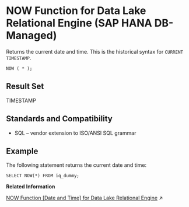 <!-- loiob711c800f2a640d9a76cba57c849f3f4 -->

# NOW Function for Data Lake Relational Engine \(SAP HANA DB-Managed\)

Returns the current date and time. This is the historical syntax for `CURRENT TIMESTAMP`.



```
NOW ( * );
```



<a name="loiob711c800f2a640d9a76cba57c849f3f4__section_gzr_znn_vrb"/>

## Result Set

TIMESTAMP



<a name="loiob711c800f2a640d9a76cba57c849f3f4__section_vgc_14n_vrb"/>

## Standards and Compatibility

-   SQL – vendor extension to ISO/ANSI SQL grammar



<a name="loiob711c800f2a640d9a76cba57c849f3f4__section_rwv_14n_vrb"/>

## Example

The following statement returns the current date and time:

```
SELECT NOW(*) FROM iq_dummy;
```

**Related Information**  


[NOW Function \[Date and Time\] for Data Lake Relational Engine](https://help.sap.com/viewer/19b3964099384f178ad08f2d348232a9/2024_1_QRC/en-US/a568dfde84f210159d57b7ca3bb6ca84.html "Returns the current date and time. This is the historical syntax for CURRENT TIMESTAMP.") :arrow_upper_right:

